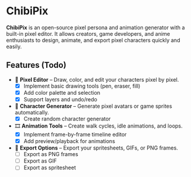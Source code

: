 # ChibiPix

**ChibiPix** is an open-source pixel persona and animation generator with a built-in pixel editor. It allows creators, game developers, and anime enthusiasts to design, animate, and export pixel characters quickly and easily.

## Features (Todo)

- 🎨 **Pixel Editor** – Draw, color, and edit your characters pixel by pixel.
  - [x] Implement basic drawing tools (pen, eraser, fill)
  - [x] Add color palette and selection
  - [x] Support layers and undo/redo

- 🤖 **Character Generator** – Generate pixel avatars or game sprites automatically.
  - [x] Create random character generator

- 🎞️ **Animation Tools** – Create walk cycles, idle animations, and loops.
  - [x] Implement frame-by-frame timeline editor
  - [x] Add preview/playback for animations

- 💾 **Export Options** – Export your spritesheets, GIFs, or PNG frames.
  - [ ] Export as PNG frames
  - [ ] Export as GIF
  - [ ] Export as spritesheet
